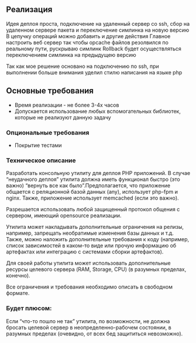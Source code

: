 ## Реализация
Идея деплоя проста, подключение на удаленный сервер со ssh, сбор на удаленном сервере пакета и переключение симлинка на новую версию
В цепучку операций можно добавить и другие действия
Главное настроить веб сервер так чтобы opcache файлов резолвился по реальному пути, рускрываю симлинк
Rollback будет осуществляться переключением симлинка на предыдущею версию

Так как мое решение основано на подключению по ssh, при выполнении больше внимания уделил стилю написания на языке php




## Основные требования
 - Время реализации - не более 3-4х часов
 - Допускается использование любых вспомогательных библиотек, которые не реализуют данную задачу
 

### Опциональные требования
 - Покрытие тестами


### Техническое описание

Разработать консольную утилиту для деплоя PHP приложений. В случае “неудачного деплоя”  утилита должна иметь функционал быстро (это важно) “вернуть все как было”.Предполагается, что приложение общается с реляционной базой данных (any), использует php-fpm и nginx. Также, приложение использует memcached (если это важно). 

Разрешается использовать любой защищенный протокол общения с сервером, имеющий opensource реализации.

Утилита может накладывать дополнительные ограничения на релизы, например, запрещать необратимые изменения базы данных и т.д. Также, можно наложить дополнительные требования к коду (например, список зависимостей в каком-то виде или прочую информацию об артефактах или интеграцию с системами сборки артефактов).

Для своей работы утилита может использовать дополнительные ресурсы целевого сервера (RAM, Storage, CPU) (в разумных пределах, конечно).

Все ограничения и требования необходимо описать в свободном формате.

### Будет плюсом:

Если “что-то пошло не так” утилита, по возможности, не должна бросать целевой сервер в неопределенно-рабочем состоянии, в разумных пределах (очевидно, от всех бед защититься невозможно).
